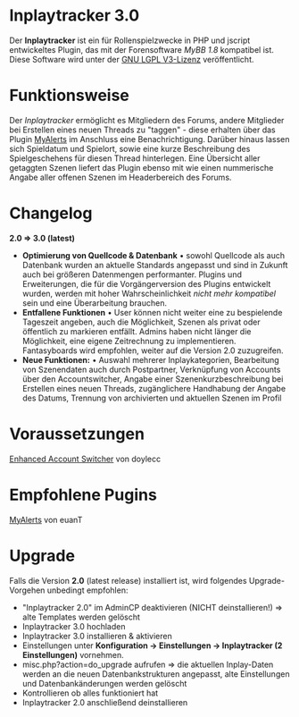 # Inplaytracker 3.0
Der <strong>Inplaytracker</strong> ist ein für Rollenspielzwecke in PHP und jscript entwickeltes Plugin, das mit der Forensoftware <em>MyBB 1.8</em> kompatibel ist. Diese Software wird unter der <a href="https://www.gnu.de/documents/lgpl-3.0.de.html" target="_blank">GNU LGPL V3-Lizenz</a> veröffentlicht. 

# Funktionsweise
Der <em>Inplaytracker</em> ermöglicht es Mitgliedern des Forums, andere Mitglieder bei Erstellen eines neuen Threads zu "taggen" - diese erhalten über das Plugin <a href="https://github.com/MyBBStuff/MyAlerts" target="_blank">MyAlerts</a> im Anschluss eine Benachrichtigung. Darüber hinaus lassen sich Spieldatum und Spielort, sowie eine kurze Beschreibung des Spielgeschehens für diesen Thread hinterlegen. Eine Übersicht aller getaggten Szenen liefert das Plugin ebenso mit wie einen nummerische Angabe aller offenen Szenen im Headerbereich des Forums.

# Changelog 
<strong>2.0 => 3.0 (latest)</strong>

- <strong>Optimierung von Quellcode & Datenbank</strong> &bull; sowohl Quellcode als auch Datenbank wurden an aktuelle Standards angepasst und sind in Zukunft auch bei größeren Datenmengen performanter. Plugins und Erweiterungen, die für die Vorgängerversion des Plugins entwickelt wurden, werden mit hoher Wahrscheinlichkeit <em>nicht mehr kompatibel</em> sein und eine Überarbeitung brauchen.
- <strong>Entfallene Funktionen</strong> &bull; User können nicht weiter eine zu bespielende Tageszeit angeben, auch die Möglichkeit, Szenen als privat oder öffentlich zu markieren entfällt. Admins haben nicht länger die Möglichkeit, eine eigene Zeitrechnung zu implementieren. Fantasyboards wird empfohlen, weiter auf die Version 2.0 zuzugreifen.
- <strong>Neue Funktionen:</strong> &bull; Auswahl mehrerer Inplaykategorien, Bearbeitung von Szenendaten auch durch Postpartner, Verknüpfung von Accounts über den Accountswitcher, Angabe einer Szenenkurzbeschreibung bei Erstellen eines neuen Threads, zugänglichere Handhabung der Angabe des Datums, Trennung von archivierten und aktuellen Szenen im Profil



# Voraussetzungen
<a href="http://doylecc.altervista.org/bb/downloads.php?dlid=4&cat=1" target="_blank">Enhanced Account Switcher</a> von doylecc<br />

# Empfohlene Pugins
<a href="https://github.com/MyBBStuff/MyAlerts" target="_blank">MyAlerts</a> von euanT

# Upgrade
Falls die Version <strong>2.0</strong> (latest release) installiert ist, wird folgendes Upgrade-Vorgehen unbedingt empfohlen:

- "Inplaytracker 2.0" im AdminCP deaktivieren (NICHT deinstallieren!) => alte Templates werden gelöscht
- Inplaytracker 3.0 hochladen
- Inplaytracker 3.0 installieren & aktivieren
- Einstellungen unter <b>Konfiguration -> Einstellungen -> Inplaytracker (2 Einstellungen)</b> vornehmen. 
- misc.php?action=do_upgrade aufrufen => die aktuellen Inplay-Daten werden an die neuen Datenbankstrukturen angepasst, alte Einstellungen und Datenbankänderungen werden gelöscht
- Kontrollieren ob alles funktioniert hat
- Inplaytracker 2.0 anschließend deinstallieren
